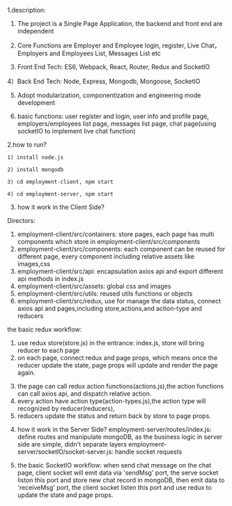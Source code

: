 1.description:

   1) The project is a Single Page Application, the backend and front end are independent
   
   2) Core Functions are Employer and Employee login, register, Live Chat，Employers and Employees List, Messages List etc
   
   3) Front End Tech: ES6, Webpack, React, Router, Redux and SocketIO
   
   4）Back End Tech: Node, Express, Mongodb, Mongoose, SocketIO
   
   5) Adopt modularization, componentization and engineering mode development
   
   6) basic functions: user register and login, user info and profile page, employers/employees list page,
                       messages list page, chat page(using socketIO to implement live chat function)      
     

2.how to run? 

	1) install node.js

	2) install mongodb
	
	3) cd employment-client, npm start
	
	4) cd employment-server, npm start

3. how it work in the Client Side?

Directors:
1) employment-client/src/containers: store pages, each page has multi components which store in employment-client/src/components
2) employment-client/src/components: each component can be reused for different page, every component including relative assets like images,css
3) employment-client/src/api: encapsulation axios api and export different api methods in index.js 
4) employment-client/src/assets: global css and images
5) employment-client/src/utils: reused utils functions or objects
6) employment-client/src/redux, use for manage the data status, connect axios api and pages,including store,actions,and action-type and reducers

the basic redux workflow:
1. use redux store(store.js) in the entrance: index.js, store will bring reducer to each page
2. on each page, connect redux and page props, which means once the reducer update the state,
   page props will update and render the page again. 
3) the page can call redux action functions(actions.js),the action functions can call axios api, and dispatch relative action.
4) every action have action type(action-types.js),the action type will recognized by reducer(reducers),
5) reducers update the status and return back by store to page props.

4. how it work in the Server Side?
employment-server/routes/index.js: define routes and manipulate mongoDB, as the business logic in server side are simple, didn't separate layers
employment-server/socketIO/socket-server.js: handle socket requests    

5. the basic SocketIO workflow:
   when send chat message on the chat page, client socket will emit data via 'sendMsg' port, the serve socket liston this port and store new chat record 
   in mongoDB, then emit data to 'receiveMsg' port, the client socket listen this port and use redux to update the state and page props.
